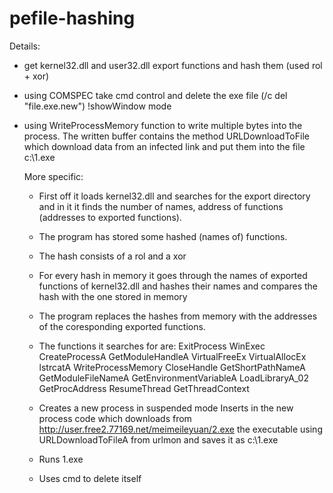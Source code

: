 # pefile-hashing

Details:
- get kernel32.dll and user32.dll export functions and hash them (used rol + xor)
- using COMSPEC take cmd control and delete the exe file  (/c del "file.exe.new") !showWindow mode
- using WriteProcessMemory function to write multiple bytes into the process. The written buffer contains the method URLDownloadToFile which download data from an infected link and put them into the file  c:\\1.exe


    More specific:
   -  First off it loads kernel32.dll and searches for the export directory and in it it finds the number of names, address of functions (addresses to exported functions).
   - The program has stored some hashed (names of) functions.
   - The hash consists of a rol and a xor
   - For every hash in memory it goes through the names of exported functions of kernel32.dll and hashes their names and compares the hash with the one stored in memory
   - The program replaces the hashes from memory with the addresses of the coresponding exported functions.
   - The functions it searches for are:
    ExitProcess
    WinExec
    CreateProcessA
    GetModuleHandleA
    VirtualFreeEx
    VirtualAllocEx
    lstrcatA
    WriteProcessMemory
    CloseHandle
    GetShortPathNameA
    GetModuleFileNameA
    GetEnvironmentVariableA
    LoadLibraryA_02
    GetProcAddress
    ResumeThread
    GetThreadContext
    
  - Creates a new process in suspended mode
    Inserts in the new process code which downloads from http://user.free2.77169.net/meimeileyuan/2.exe the executable using URLDownloadToFileA from urlmon and saves it as c:\\1.exe
  - Runs 1.exe
  - Uses cmd to delete itself
